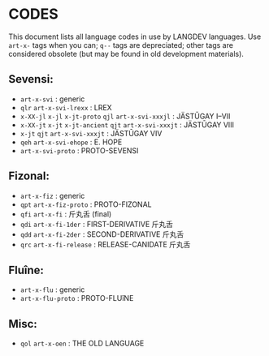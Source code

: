 # CODES #

This document lists all language codes in use by LANGDEV languages.
Use `art-x-` tags when you can; `q--` tags are depreciated; other tags are considered obsolete (but may be found in old development materials).

## Sevensi: ##

- `art-x-svi` : generic
- `qlr` `art-x-svi-lrexx` : LREX
- `x-XX-jl` `x-jl` `x-jt-proto` `qjl` `art-x-svi-xxxjl` : JÄSTŪGAY I–VII
- `x-XX-jt` `x-jt` `x-jt-ancient` `qjt` `art-x-svi-xxxjt` : JÄSTŪGAY VIII
- `x-jt` `qjt` `art-x-svi-xxxjt` : JÄSTŪGAY VIV
- `qeh` `art-x-svi-ehope` : E. HOPE
- `art-x-svi-proto` : PROTO-SEVENSI

## Fizonal: ##

- `art-x-fiz` : generic
- `qpt` `art-x-fiz-proto` : PROTO-FIZONAL
- `qfi` `art-x-fi` : 斤丸舌 (final)
- `qdi` `art-x-fi-1der` : FIRST-DERIVATIVE 斤丸舌
- `qdd` `art-x-fi-2der` : SECOND-DERIVATIVE 斤丸舌
- `qrc` `art-x-fi-release` : RELEASE-CANIDATE 斤丸舌

## Fluîne: ##

- `art-x-flu` : generic
- `art-x-flu-proto` : PROTO-FLUîNE

## Misc: ##

- `qol` `art-x-oen` : THE OLD LANGUAGE
